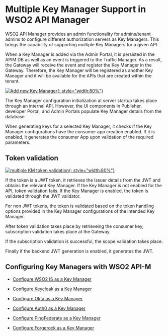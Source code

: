 # Multiple Key Manager Support in WSO2 API Manager

WSO2 API Manager provides an admin functionality for admins/tenant admins to configure different authorization servers as Key Managers.
This brings the capability of supporting multiple Key Managers for a given API.

When a Key Manager is added via the Admin Portal, it is persisted in the APIM DB as well as an event is triggered to the Traffic Manager. As a result, the Gateway will receive the event and register the Key Manager in the Gateway.
Therefore, the Key Manager will be registered as another Key Manager and it will be available for the APIs that are created within the tenant.

[![Add new Key Manager]({{base_path}}/assets/img/administer/add-km-overview.png){: style="width:80%"}]({{base_path}}/assets/img/administer/add-km-overview.png)

The Key Manager configuration initialization at server startup takes place through an internal API. However, the UI components in Publisher, developer Portal, and Admin Portals populate Key Manager details from the database.

When generating keys for a selected Key Manager, it checks if the Key Manager configurations have the consumer app creation enabled. If it is enabled, it generates the consumer App upon validation of the required parameters.

## Token validation

[![multiple KM token validation]({{base_path}}/assets/img/administer/multiple-km-token-validation.png){: style="width:80%"}]({{base_path}}/assets/img/administer/multiple-km-token-validation.png)

If the token is a JWT token, it retrieves the Issuer details from the JWT and obtains the relevant Key Manager. If the Key Manager is not enabled for the API, token validation fails.
If the Key Manager is enabled, the token is validated through the JWT validator.

For non JWT tokens, the token is validated based on the token handling options provided in the Key Manager configurations of the intended Key Manager.

After token validation takes place by retrieveing the consumer key, subscription validation takes place at the Gateway.

If the subscription validation is successful, the scope validation takes place.

Finally if the backend JWT generation is enabled, it generates the JWT.

## Configuring Key Managers with WSO2 API-M

- [Configure WSO2 IS as a Key Manager]({{base_path}}/administer/key-managers/configure-wso2is-connector/)

- [Configure Keycloak as a Key Manager]({{base_path}}/administer/key-managers/configure-keycloak-connector/)

- [Configure Okta as a Key Manager]({{base_path}}/administer/key-managers/configure-okta-connector/)

- [Configure Auth0 as a Key Manager]({{base_path}}/administer/key-managers/configure-auth0-connector/)

- [Configure PingFederate as a Key Manager]({{base_path}}/administer/key-managers/configure-pingfederate-connector/)

- [Configure Forgerock as a Key Manager]({{base_path}}/administer/key-managers/configure-forgerock-connector/)
